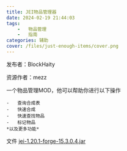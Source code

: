 ```yaml
---
title: JEI物品管理器
date: 2024-02-19 21:44:03
tags:
    -   物品管理
    -   指南
categories: 辅助
cover: /files/just-enough-items/cover.png
---
```


发布者：BlockHaity

资源作者：mezz

一个物品管理MOD，他可以帮助你进行以下操作

    -   查询合成表
    -   快速合成
    -   快速查找物品
    -   标记物品
    *以及更多功能*

文件 [jei-1.20.1-forge-15.3.0.4.jar](https://cdn.modrinth.com/data/u6dRKJwZ/versions/PeYsGsQy/jei-1.20.1-forge-15.3.0.4.jar)